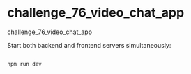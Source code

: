 # challenge_76_video_chat_app
challenge_76_video_chat_app


Start both backend and frontend servers simultaneously:

```

npm run dev

```
